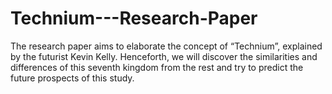 # Technium---Research-Paper
The research paper aims to elaborate the concept of “Technium”, explained by the futurist Kevin Kelly. Henceforth, we will discover the similarities and differences of this seventh kingdom from the rest and try to predict the future prospects of this study.
